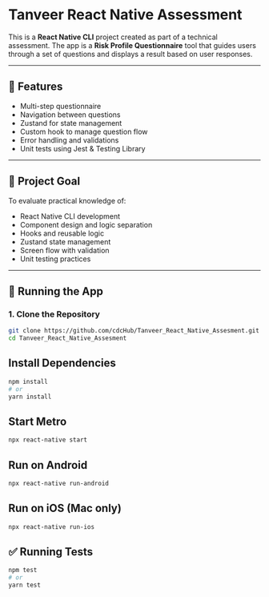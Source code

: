 # Tanveer React Native Assessment

This is a **React Native CLI** project created as part of a technical assessment. The app is a **Risk Profile Questionnaire** tool that guides users through a set of questions and displays a result based on user responses.

---

## 🚀 Features

- Multi-step questionnaire
- Navigation between questions
- Zustand for state management
- Custom hook to manage question flow
- Error handling and validations
- Unit tests using Jest & Testing Library

---

## 🧠 Project Goal

To evaluate practical knowledge of:

- React Native CLI development
- Component design and logic separation
- Hooks and reusable logic
- Zustand state management
- Screen flow with validation
- Unit testing practices

---

## 📲 Running the App

### 1. Clone the Repository

```bash
git clone https://github.com/cdcHub/Tanveer_React_Native_Assesment.git
cd Tanveer_React_Native_Assesment
```

## Install Dependencies
```bash
npm install
# or
yarn install
```
## Start Metro
```bash
npx react-native start
```
## Run on Android
```bash
npx react-native run-android
```
## Run on iOS (Mac only)
```bash
npx react-native run-ios
```

## ✅ Running Tests
```bash
npm test
# or
yarn test
```

